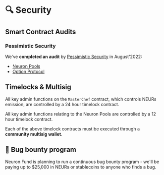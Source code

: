 # 🔍 Security

## **Smart Contract Audits**

### Pessimistic Security

We've **completed an audit** by [Pessimistic Security](https://pessimistic.io/) in August'2022:

* [Neuron Pools](https://github.com/pessimistic-io/audits/blob/main/Neuron%20Option%20Strategy%20Security%20Analysis%20by%20Pessimistic.pdf)
* [Option Protocol](https://github.com/pessimistic-io/audits/blob/main/Neuron%20Options%20Security%20Analysis%20by%20Pessimistic.pdf)

## **Timelocks & Multisig**

All key admin functions on the `MasterChef` contract, which controls NEURs emission, are controlled by a 24 hour timelock contract.

All key admin functions relating to the Neuron Pools are controlled by a 12 hour timelock contract.

Each of the above timelock contracts must be executed through a **community multisig wallet**.

## 🐜 Bug bounty program

Neuron Fund is planning to run a continuous bug bounty program - we'll be paying up to $25,000 in NEURs or stablecoins to anyone who finds a bug.&#x20;

